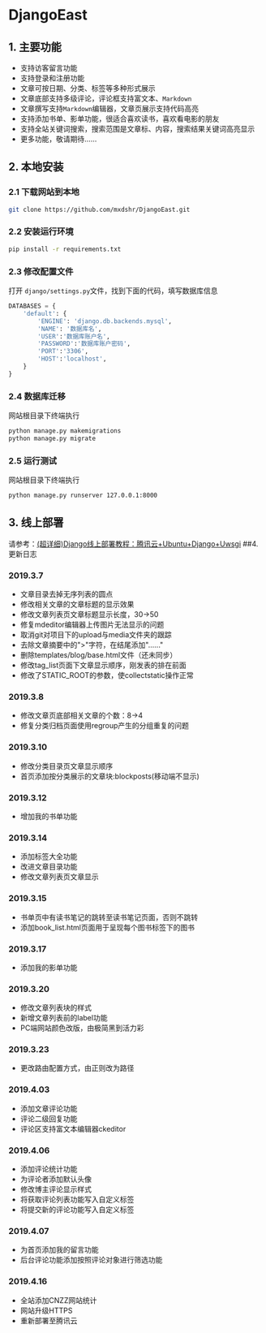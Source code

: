 # DjangoEast
## 1. 主要功能

- 支持访客留言功能
- 支持登录和注册功能
- 文章可按日期、分类、标签等多种形式展示
- 文章底部支持多级评论，评论框支持富文本、`Markdown`
- 文章撰写支持`Markdown`编辑器，文章页展示支持代码高亮
- 支持添加书单、影单功能，很适合喜欢读书，喜欢看电影的朋友
- 支持全站关键词搜索，搜索范围是文章标、内容，搜索结果关键词高亮显示
- 更多功能，敬请期待......

## 2. 本地安装
### 2.1 下载网站到本地
```bash
git clone https://github.com/mxdshr/DjangoEast.git
```
### 2.2 安装运行环境
```bash
pip install -r requirements.txt
```
### 2.3 修改配置文件
打开 `django/settings.py`文件，找到下面的代码，填写数据库信息
```python
DATABASES = {
    'default': {
        'ENGINE': 'django.db.backends.mysql',
        'NAME': '数据库名',
        'USER':'数据库账户名',
        'PASSWORD':'数据库账户密码',
        'PORT':'3306',
        'HOST':'localhost',
    }
}
```
### 2.4 数据库迁移
网站根目录下终端执行
```bash
python manage.py makemigrations
python manage.py migrate
```
### 2.5 运行测试
网站根目录下终端执行
```bash
python manage.py runserver 127.0.0.1:8000
```
## 3. 线上部署
请参考：[(超详细)Django线上部署教程：腾讯云+Ubuntu+Django+Uwsgi](https://www.eastnotes.com/post/29)
##4.更新日志
### 2019.3.7
- 文章目录去掉无序列表的圆点
- 修改相关文章的文章标题的显示效果
- 修改文章列表页文章标题显示长度，30→50
- 修复mdeditor编辑器上传图片无法显示的问题
- 取消git对项目下的upload与media文件夹的跟踪
- 去除文章摘要中的">"字符，在结尾添加"......"
- 删除templates/blog/base.html文件（还未同步）
- 修改tag_list页面下文章显示顺序，刚发表的排在前面
- 修改了STATIC_ROOT的参数，使collectstatic操作正常

### 2019.3.8
- 修改文章页底部相关文章的个数：8→4
- 修复分类归档页面使用regroup产生的分组重复的问题

### 2019.3.10
- 修改分类目录页文章显示顺序
- 首页添加按分类展示的文章块:blockposts(移动端不显示)

### 2019.3.12
- 增加我的书单功能

### 2019.3.14
- 添加标签大全功能
- 改进文章目录功能
- 修改文章列表页文章显示

### 2019.3.15
- 书单页中有读书笔记的跳转至读书笔记页面，否则不跳转
- 添加book_list.html页面用于呈现每个图书标签下的图书

### 2019.3.17
- 添加我的影单功能

### 2019.3.20
- 修改文章列表块的样式
- 新增文章列表前的label功能
- PC端网站颜色改版，由极简黑到活力彩

### 2019.3.23
- 更改路由配置方式，由正则改为路径

### 2019.4.03
- 添加文章评论功能
- 评论二级回复功能
- 评论区支持富文本编辑器ckeditor

### 2019.4.06
- 添加评论统计功能
- 为评论者添加默认头像
- 修改博主评论显示样式
- 将获取评论列表功能写入自定义标签
- 将提交新的评论功能写入自定义标签

### 2019.4.07
- 为首页添加我的留言功能
- 后台评论功能添加按照评论对象进行筛选功能

### 2019.4.16
- 全站添加CNZZ网站统计
- 网站升级HTTPS
- 重新部署至腾讯云